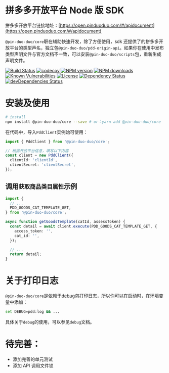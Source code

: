 # 拼多多开放平台 Node 版 SDK

拼多多开放平台链接地址：[https://open.pinduoduo.com/#/apidocument](https://open.pinduoduo.com/#/apidocument)

`@pin-duo-duo/core`职在辅助快速开发，除了方便使用，sdk 还提供了的拼多多开放平台的类型声名，独立包`@pin-duo-duo/pdd-origin-api`。如果你在使用中发布类型声明文件与官方文档不一致，可以安装`@pin-duo-duo/scripts`包，重新生成声明文件。

[![Build Status](https://github.com/lywzx/pdd-node-sdk/actions/workflows/npm-test.yml/badge.svg?branch=master)](https://github.com/lywzx/pdd-node-sdk/actions/workflows/npm-test.yml)
[![codecov](https://codecov.io/gh/lywzx/pdd-node-sdk/branch/master/graph/badge.svg)](https://codecov.io/gh/lywzx/pdd-node-sdk)
[![NPM version](https://img.shields.io/npm/v/pdd-node-sdk.svg?style=flat-square)](https://www.npmjs.com/package/pdd-node-sdk)
[![NPM downloads](https://img.shields.io/npm/dm/@pin-duo-duo/core.svg?style=flat-square)](https://www.npmjs.com/package/@pin-duo-duo/core)
[![Known Vulnerabilities](https://snyk.io/test/github/lywzx/pdd-node-sdk/badge.svg?targetFile=package.json)](https://snyk.io/test/github/lywzx/pdd-node-sdk?targetFile=package.json)
[![License](https://img.shields.io/npm/l/pdd-node-sdk.svg?sanitize=true)](https://www.npmjs.com/package/pdd-node-sdk)
[![Dependency Status](https://david-dm.org/lywzx/pdd-node-sdk.svg)](https://david-dm.org/lywzx/pdd-node-sdk)
[![devDependencies Status](https://david-dm.org/lywzx/pdd-node-sdk/dev-status.svg)](https://david-dm.org/lywzx/pdd-node-sdk?type=dev)

# 安装及使用

```sh
# install
npm install @pin-duo-duo/core --save # or：yarn add @pin-duo-duo/core
```

在代码中，导入`PddClient`实例始可使用：

```typescript
import { PddClient } from '@pin-duo-duo/core';

// 根据开放平台信息，填写以下内容
const client = new PddClient({
  clientId: 'clientId',
  clientSecret: 'clientSecret',
});
```

## 调用`获取商品类目属性`示例

```typescript
import {
  // ...
  PDD_GOODS_CAT_TEMPLATE_GET,
} from '@pin-duo-duo/core';

async function getGoodsTemplate(catId, assessToken) {
  const detail = await client.execute(PDD_GOODS_CAT_TEMPLATE_GET, {
    access_token: '',
    cat_id: '',
  });

  // ...
  return detail;
}
```

# 关于打印日志

`@pin-duo-duo/core`是依赖于[debug](https://github.com/visionmedia/debug)包打印日志，所以你可以在启动时，在环境变量中添加：

```bash
set DEBUG=pdd:log && ...
```

具体关于`debug`的使用，可以参见`debug`文档。

# 待完善：

- 添加完善的单元测试
- 添加 API 调用文件锁
